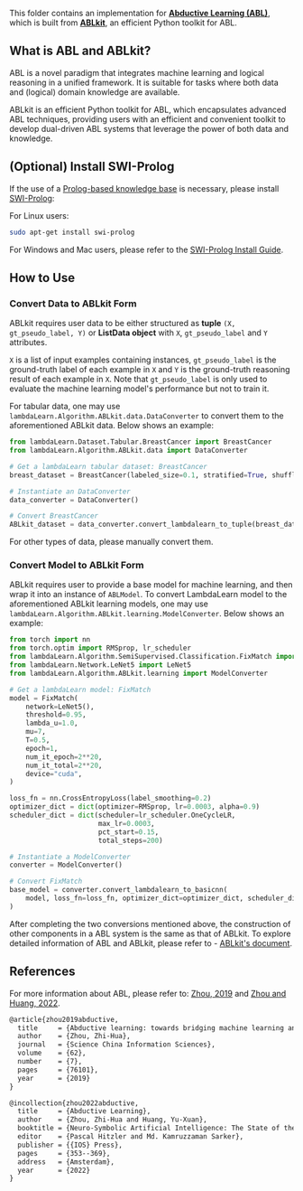 This folder contains an implementation for [**Abductive Learning (ABL)**](https://www.lamda.nju.edu.cn/publication/chap_ABL.pdf), which is built from [**ABLkit**](https://github.com/AbductiveLearning/ABLkit/tree/Dev), an efficient Python toolkit for ABL.

## What is ABL and ABLkit?

ABL is a novel paradigm that integrates machine learning and 
logical reasoning in a unified framework. It is suitable for tasks
where both data and (logical) domain knowledge are available. 

ABLkit is an efficient Python toolkit for ABL, which encapsulates advanced ABL techniques, providing users with an efficient and convenient toolkit to develop dual-driven ABL systems that leverage the power of both data and knowledge.

## (Optional) Install SWI-Prolog

If the use of a [Prolog-based knowledge base](https://ablkit.readthedocs.io/en/latest/Intro/Reasoning.html#prolog) is necessary, please install [SWI-Prolog](https://www.swi-prolog.org/):

For Linux users:

```bash
sudo apt-get install swi-prolog
```

For Windows and Mac users, please refer to the [SWI-Prolog Install Guide](https://github.com/yuce/pyswip/blob/master/INSTALL.md).

## How to Use

### Convert Data to ABLkit Form

ABLkit requires user data to be either structured as **tuple** `(X, gt_pseudo_label, Y)` or **ListData object** with `X`, `gt_pseudo_label` and `Y` attributes. 

`X` is a list of input examples containing instances, `gt_pseudo_label` is the ground-truth label of each example in `X` and `Y` is the ground-truth reasoning result of each example in `X`. Note that `gt_pseudo_label` is only used to evaluate the machine learning model's performance but not to train it. 

For tabular data, one may use `lambdaLearn.Algorithm.ABLkit.data.DataConverter` 
to convert them to the aforementioned ABLkit data. Below shows an example:

```python
from lambdaLearn.Dataset.Tabular.BreastCancer import BreastCancer
from lambdaLearn.Algorithm.ABLkit.data import DataConverter

# Get a lambdaLearn tabular dataset: BreastCancer
breast_dataset = BreastCancer(labeled_size=0.1, stratified=True, shuffle=True)

# Instantiate an DataConverter
data_converter = DataConverter()

# Convert BreastCancer
ABLkit_dataset = data_converter.convert_lambdalearn_to_tuple(breast_dataset)
```

For other types of data, please manually convert them.

### Convert Model to ABLkit Form

ABLkit requires user to provide a base model for machine learning, and then wrap it into an instance of `ABLModel`. To convert LambdaLearn model to the aforementioned ABLkit learning models, one may use `lambdaLearn.Algorithm.ABLkit.learning.ModelConverter`. Below shows an example:

```python
from torch import nn
from torch.optim import RMSprop, lr_scheduler
from lambdaLearn.Algorithm.SemiSupervised.Classification.FixMatch import FixMatch
from lambdaLearn.Network.LeNet5 import LeNet5
from lambdaLearn.Algorithm.ABLkit.learning import ModelConverter

# Get a lambdaLearn model: FixMatch
model = FixMatch(
    network=LeNet5(),
    threshold=0.95,
    lambda_u=1.0,
    mu=7,
    T=0.5,
    epoch=1,
    num_it_epoch=2**20,
    num_it_total=2**20,
    device="cuda",
)

loss_fn = nn.CrossEntropyLoss(label_smoothing=0.2)
optimizer_dict = dict(optimizer=RMSprop, lr=0.0003, alpha=0.9)
scheduler_dict = dict(scheduler=lr_scheduler.OneCycleLR, 
                      max_lr=0.0003, 
                      pct_start=0.15, 
                      total_steps=200)

# Instantiate a ModelConverter
converter = ModelConverter()

# Convert FixMatch
base_model = converter.convert_lambdalearn_to_basicnn(
    model, loss_fn=loss_fn, optimizer_dict=optimizer_dict, scheduler_dict=scheduler_dict
)
``` 

After completing the two conversions mentioned above, the construction of other components in a ABL system is the same as that of ABLkit. To explore detailed information of ABL and ABLkit, please refer to - [ABLkit's document](https://ablkit.readthedocs.io/en/latest/index.html).

## References

For more information about ABL, please refer to: [Zhou, 2019](http://scis.scichina.com/en/2019/076101.pdf) and [Zhou and Huang, 2022](https://www.lamda.nju.edu.cn/publication/chap_ABL.pdf).

```latex
@article{zhou2019abductive,
  title     = {Abductive learning: towards bridging machine learning and logical reasoning},
  author    = {Zhou, Zhi-Hua},
  journal   = {Science China Information Sciences},
  volume    = {62},
  number    = {7},
  pages     = {76101},
  year      = {2019}
}

@incollection{zhou2022abductive,
  title     = {Abductive Learning},
  author    = {Zhou, Zhi-Hua and Huang, Yu-Xuan},
  booktitle = {Neuro-Symbolic Artificial Intelligence: The State of the Art},
  editor    = {Pascal Hitzler and Md. Kamruzzaman Sarker},
  publisher = {{IOS} Press},
  pages     = {353--369},
  address   = {Amsterdam},
  year      = {2022}
}
```